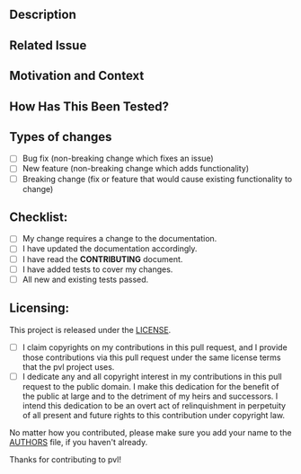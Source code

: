 <!--- Provide a general summary of your changes in the Title above -->

## Description
<!--- Describe your changes in detail -->

## Related Issue
<!--- If suggesting a new feature or change, please discuss it in an issue first -->
<!--- If fixing a bug, there should be an issue describing it with steps to reproduce -->
<!--- Please link to the issue here: -->

## Motivation and Context
<!--- Why is this change required? What problem does it solve? -->
<!--- If it fixes an open issue, please link to the issue here. -->

## How Has This Been Tested?
<!--- Please describe in detail how you tested your changes. -->
<!--- Include details of your testing environment, and the tests you ran to -->
<!--- see how your change affects other areas of the code, etc. -->

## Types of changes
<!--- What types of changes does your code introduce? Put an `x` in all the boxes that apply: -->
- [ ] Bug fix (non-breaking change which fixes an issue)
- [ ] New feature (non-breaking change which adds functionality)
- [ ] Breaking change (fix or feature that would cause existing functionality to change)

## Checklist:
<!--- Go over all the following points, and put an `x` in all the boxes that apply. -->
<!--- If you're unsure about any of these, don't hesitate to ask. We're here to help! -->
- [ ] My change requires a change to the documentation.
- [ ] I have updated the documentation accordingly.
- [ ] I have read the **CONTRIBUTING** document.
- [ ] I have added tests to cover my changes.
- [ ] All new and existing tests passed.

## Licensing:

This project is released under the [LICENSE](https://github.com/planetarypy/pvl/blob/master/LICENSE).

- [ ] I claim copyrights on my contributions in this pull request, and I 
  provide those contributions via this pull request under the same license 
  terms that the pvl project uses.
- [ ] I dedicate any and all copyright interest in my contributions 
  in this pull request to the public domain.  I make this dedication
  for the benefit of the public at large and to the detriment of
  my heirs and successors. I intend this dedication to be an overt
  act of relinquishment in perpetuity of all present and future
  rights to this contribution under copyright law.

No matter how you contributed, please make sure you add your name to the
[AUTHORS](https://github.com/planetarypy/pvl/blob/master/AUTHORS.rst) file,
if you haven't already.

Thanks for contributing to pvl!
